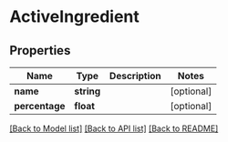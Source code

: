 # ActiveIngredient

## Properties
Name | Type | Description | Notes
------------ | ------------- | ------------- | -------------
**name** | **string** |  | [optional] 
**percentage** | **float** |  | [optional] 

[[Back to Model list]](../../README.md#documentation-for-models) [[Back to API list]](../../README.md#documentation-for-api-endpoints) [[Back to README]](../../README.md)

